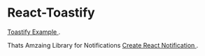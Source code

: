# React-Toastify
 [Toastify Example  ]([https://stately-stardust-3affe7.netlify.app/](https://hello-greeting-react-toastify.netlify.app/)).


Thats Amzaing Library for Notifications  [Create React Notification ](https://www.npmjs.com/package/react-toastify).




